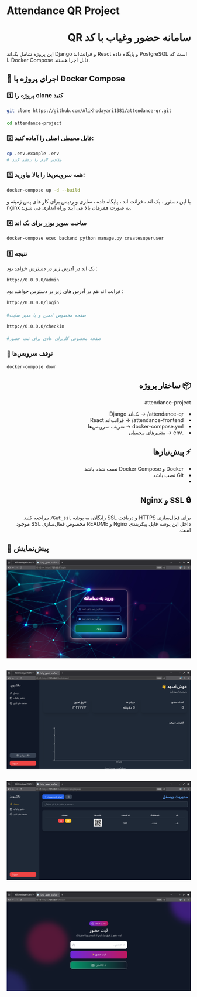 # Attendance QR Project
<div dir="rtl">

# سامانه حضور وغیاب با کد QR
</div>

این پروژه شامل بک‌اند Django و فرانت‌اند React و پایگاه داده PostgreSQL
 است که با Docker Compose قابل اجرا هستند.


 ## 🚀 اجرای پروژه با Docker Compose

### 1️⃣ پروژه را clone کنید

```bash
git clone https://github.com/AliKhodayari1381/attendance-qr.git

cd attendance-project
```

### 2️⃣ فایل محیطی اصلی را آماده کنید:

```bash
cp .env.example .env
# مقادیر لازم را تنظیم کنید
```

### 3️⃣ همه سرویس‌ها را بالا بیاورید:

```bash
docker-compose up -d --build
```
با این دستور ،  بک اند ، فرانت اند ، پایگاه داده ، سلری و ردیس برای کار های پس زمینه و nginx به صورت همزمان بالا می آیند وراه اندازی می شوند.

### 4️⃣ ساخت سوپر یوزر برای بک اند

```bash
docker-compose exec backend python manage.py createsuperuser
```

### 5️⃣ نتیجه

بک اند در آدرس زیر در دسترس خواهد بود :

```bash
http://0.0.0.0/admin
```

فرانت اند هم در آدرس های زیر در دسترس خواهند بود :

```bash
http://0.0.0.0/login

#صفحه مخصوص ادمین و یا مدیر سایت
```

```bash
http://0.0.0.0/checkin

#صفحه مخصوص کاربران عادی برای ثبت حضور 
```
### 🛑 توقف سرویس‌ها
```bash
docker-compose down
```

<div dir="rtl">

## 📦 ساختار پروژه

 attendance-project
<li>attendance-qr/ → بک‌اند Django</li>

<li>attendance-frontend/ → فرانت‌اند React</li>

<li>docker-compose.yml → تعریف سرویس‌ها</li>

<li>.env → متغیرهای محیطی</li>

</div>


<div dir="rtl">

## ⚡ <b>پیش‌نیازها</b>


  <li>Docker و Docker Compose نصب شده باشد</li>
  <li>Git نصب باشد</li>


</div>


<div dir="rtl">

<li><h2>🔒 SSL و Nginx</h2></li>

<p>برای فعال‌سازی HTTPS و دریافت SSL رایگان، به پوشه <code>Get_ssl/</code> مراجعه کنید.<br>
داخل این پوشه فایل پیکربندی Nginx و README مخصوص فعال‌سازی SSL موجود است.</p>

</div>



## 📸 پیش‌نمایش

![صفحه ورود مدیر](assets/login.png)
## 
![صفحه داشبورد](assets/dashboard.png)

##
![صفحه مدیریت کارمندان](assets/personel.png)

##
![صفحه ثبت حضور](assets/checkin.png)
